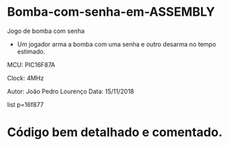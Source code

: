 # Bomba-com-senha-em-ASSEMBLY

Jogo de bomba com senha

- Um jogador arma a bomba com uma senha e outro desarma no tempo estimado.

MCU: PIC16F87A 

Clock: 4MHz

Autor: João Pedro Lourenço  Data: 15/11/2018

list p=16f877


# Código bem detalhado e comentado.
